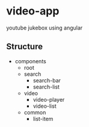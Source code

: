 # video-app
youtube jukebox using angular

## Structure
* components
  * root
  * search
    * search-bar
    * search-list
  * video
    * video-player
    * video-list
  * common
    * list-item
